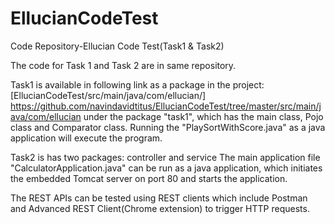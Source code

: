# EllucianCodeTest
Code Repository-Ellucian Code Test(Task1 &amp; Task2)

The code for Task 1 and Task 2 are in same repository.

Task1 is available in following link as a package in the project: [EllucianCodeTest/src/main/java/com/ellucian/] https://github.com/navindavidtitus/EllucianCodeTest/tree/master/src/main/java/com/ellucian under the package "task1", which has the main class, Pojo class and Comparator class.
Running the "PlaySortWithScore.java" as a java application will execute the program.

Task2 is has two packages: controller and service
The main application file "CalculatorApplication.java" can be run as a java application, which initiates the embedded Tomcat server on port 80 and starts the application.

The REST APIs can be tested using REST clients which include Postman and Advanced REST Client(Chrome extension) to trigger HTTP requests.


